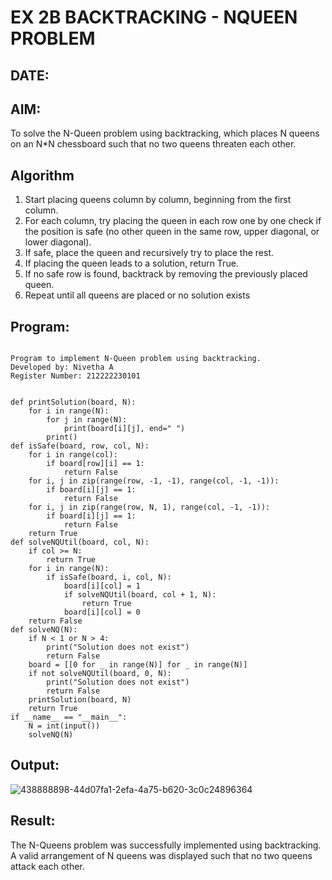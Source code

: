 # EX 2B BACKTRACKING - NQUEEN PROBLEM
## DATE:
## AIM:
To solve the N-Queen problem using backtracking, which places N queens on an N*N chessboard such that no two queens threaten each other.


## Algorithm
1. Start placing queens column by column, beginning from the first column.
2. For each column, try placing the queen in each row one by one check if the position is safe 
   (no other queen in the same row, upper diagonal, or lower diagonal).
3. If safe, place the queen and recursively try to place the rest.
4. If placing the queen leads to a solution, return True. 
5. If no safe row is found, backtrack by removing the previously placed queen.  
6. Repeat until all queens are placed or no solution exists
## Program:
```

Program to implement N-Queen problem using backtracking.
Developed by: Nivetha A
Register Number: 212222230101 

```
```

def printSolution(board, N):
    for i in range(N):
        for j in range(N):
            print(board[i][j], end=" ")
        print()
def isSafe(board, row, col, N):
    for i in range(col):
        if board[row][i] == 1:
            return False
    for i, j in zip(range(row, -1, -1), range(col, -1, -1)):
        if board[i][j] == 1:
            return False
    for i, j in zip(range(row, N, 1), range(col, -1, -1)):
        if board[i][j] == 1:
            return False
    return True
def solveNQUtil(board, col, N):
    if col >= N:
        return True
    for i in range(N):
        if isSafe(board, i, col, N):
            board[i][col] = 1
            if solveNQUtil(board, col + 1, N):
                return True
            board[i][col] = 0
    return False
def solveNQ(N):
    if N < 1 or N > 4:
        print("Solution does not exist")
        return False
    board = [[0 for _ in range(N)] for _ in range(N)]
    if not solveNQUtil(board, 0, N):
        print("Solution does not exist")
        return False
    printSolution(board, N)
    return True
if __name__ == "__main__":
    N = int(input())
    solveNQ(N)
```

## Output:

![438888898-44d07fa1-2efa-4a75-b620-3c0c24896364](https://github.com/user-attachments/assets/205f9043-440b-4671-844f-44b3a8c2861e)


## Result:
The N-Queens problem was successfully implemented using backtracking. A valid arrangement of N queens was displayed such that no two queens attack each other.
